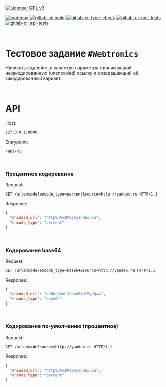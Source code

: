 [![License: GPL v3](https://img.shields.io/badge/License-GPLv3-blue.svg)](https://www.gnu.org/licenses/gpl-3.0)

[![codecov](https://codecov.io/gh/SciBourne/test-task--urlencode-app/branch/main/graph/badge.svg?token=I122V71IIF)](https://codecov.io/gh/SciBourne/test-task--urlencode-app)
[![gitlab-ci: build](http://scibourne.gitlab.io/test-task-urlencode-app/build.svg)](https://gitlab.com/SciBourne/test-task-urlencode-app)
[![gitlab-ci: type-check](http://scibourne.gitlab.io/test-task-urlencode-app/type-check.svg)](https://gitlab.com/SciBourne/test-task-urlencode-app)
[![gitlab-ci: unit-tests](http://scibourne.gitlab.io/test-task-urlencode-app/unit-tests.svg)](https://gitlab.com/SciBourne/test-task-urlencode-app)
[![gitlab-ci: api-tests](http://scibourne.gitlab.io/test-task-urlencode-app/api-tests.svg)](https://gitlab.com/SciBourne/test-task-urlencode-app)

<br>

# Тестовое задание `#Webtronics`

Написать эндпойнт, в качестве параметра принимающий незакодированную (unencoded) ссылку и возвращающий её закодированный вариант.

<br>

# API

Host:
```
127.0.0.1:8000
```
Entrypoint:
```
/api/v1
```

<br>

### Процентное кодирование

Request:
```http
GET /urlencode?encode_type=percent&source=http://yandex.ru HTTP/1.1
```
Response:
```json
{
  "encoded_url": "http%3A%2F%2Fyandex.ru",
  "encode_type": "percent"
}
```

<br>

### Кодирование base64

Request:
```http
GET /urlencode?encode_type=base64&source=http://yandex.ru HTTP/1.1
```
Response:
```json
{
  "encoded_url": "aHR0cDovL3lhbmRleC5ydQ==",
  "encode_type": "base64"
}
```

<br>

### Кодирование по-умолчанию (процентное)

Request:
```http
GET /urlencode?source=http://yandex.ru HTTP/1.1
```
Response:
```json
{
  "encoded_url": "http%3A%2F%2Fyandex.ru",
  "encode_type": "percent"
}
```
